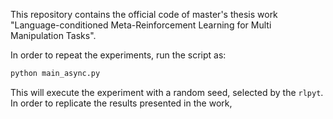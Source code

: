 This repository contains the official code of master's thesis work "Language-conditioned Meta-Reinforcement Learning for Multi Manipulation Tasks".

In order to repeat the experiments, run the script as:
```bash
python main_async.py
```

This will execute the experiment with a random seed, selected by the `rlpyt`. In order to replicate the results presented in the work, 
